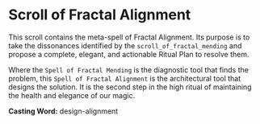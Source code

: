 # Scroll of Fractal Alignment

This scroll contains the meta-spell of Fractal Alignment. Its purpose is to take the dissonances identified by the `scroll_of_fractal_mending` and propose a complete, elegant, and actionable Ritual Plan to resolve them.

Where the `Spell of Fractal Mending` is the diagnostic tool that finds the problem, this `Spell of Fractal Alignment` is the architectural tool that designs the solution. It is the second step in the high ritual of maintaining the health and elegance of our magic.

**Casting Word:** design-alignment
